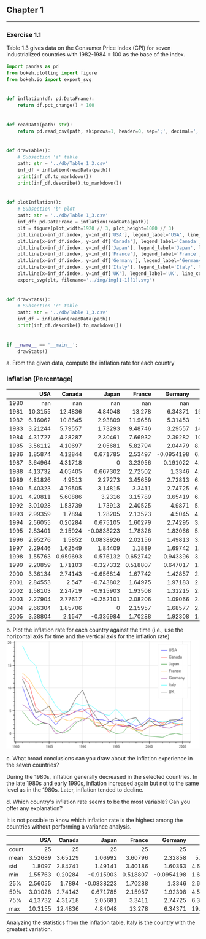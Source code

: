 ## Chapter 1

***

### Exercise 1.1

Table 1.3 gives data on the Consumer Price Index (CPI) for seven industrialized countries with 1982-1984 = 100 as the
base of the index.

```python
import pandas as pd
from bokeh.plotting import figure
from bokeh.io import export_svg


def inflation(df: pd.DataFrame):
    return df.pct_change() * 100


def readData(path: str):
    return pd.read_csv(path, skiprows=1, header=0, sep=';', decimal=',', index_col=0)


def drawTable():
    # Subsection 'a' table
    path: str = '../db/Table 1_3.csv'
    inf_df = inflation(readData(path))
    print(inf_df.to_markdown())
    print(inf_df.describe().to_markdown())


def plotInflation():
    # Subsection 'b' plot
    path: str = '../db/Table 1_3.csv'
    inf_df: pd.DataFrame = inflation(readData(path))
    plt = figure(plot_width=1920 // 3, plot_height=1080 // 3)
    plt.line(x=inf_df.index, y=inf_df['USA'], legend_label='USA', line_color='blue')
    plt.line(x=inf_df.index, y=inf_df['Canada'], legend_label='Canada', line_color='red')
    plt.line(x=inf_df.index, y=inf_df['Japan'], legend_label='Japan', line_color='green')
    plt.line(x=inf_df.index, y=inf_df['France'], legend_label='France', line_color='orange')
    plt.line(x=inf_df.index, y=inf_df['Germany'], legend_label='Germany', line_color='purple')
    plt.line(x=inf_df.index, y=inf_df['Italy'], legend_label='Italy', line_color='cyan')
    plt.line(x=inf_df.index, y=inf_df['UK'], legend_label='UK', line_color='black')
    export_svg(plt, filename='../img/img[1-1][1].svg')


def drawStats():
    # Subsection 'c' table
    path: str = '../db/Table 1_3.csv'
    inf_df = inflation(readData(path))
    print(inf_df.describe().to_markdown())


if __name__ == '__main__':
    drawStats()
```

a. From the given data, compute the inflation rate for each country

### Inflation (Percentage)

|      |       USA |     Canada |       Japan |     France |     Germany |     Italy |        UK |
|-----:|----------:|-----------:|------------:|-----------:|------------:|----------:|----------:|
| 1980 | nan       | nan        | nan         | nan        | nan         | nan       | nan       |
| 1981 |  10.3155  |  12.4836   |   4.84048   |  13.278    |   6.34371   |  19.3038  |  11.9745  |
| 1982 |   6.16062 |  10.8645   |   2.93809   |  11.9658   |   5.31453   |  16.313   |   8.53242 |
| 1983 |   3.21244 |   5.79557  |   1.73293   |   9.48746  |   3.29557   |  14.9373  |   4.61216 |
| 1984 |   4.31727 |   4.28287  |   2.30461   |   7.66932  |   2.39282   |  10.6151  |   5.01002 |
| 1985 |   3.56112 |   4.10697  |   2.05681   |   5.82794  |   2.04479   |   8.60987 |   6.01145 |
| 1986 |   1.85874 |   4.12844  |   0.671785  |   2.53497  |  -0.0954198 |   6.11065 |   3.42034 |
| 1987 |   3.64964 |   4.31718  |   0         |   3.23956  |   0.191022  |   4.59144 |   4.17755 |
| 1988 |   4.13732 |   4.05405  |   0.667302  |   2.72502  |   1.3346    |   4.98512 |   4.92899 |
| 1989 |   4.81826 |   4.9513   |   2.27273   |   3.45659  |   2.72813   |   6.59107 |   7.72293 |
| 1990 |   5.40323 |   4.79505  |   3.14815   |   3.3411   |   2.74725   |   6.11702 |   9.53437 |
| 1991 |   4.20811 |   5.60886  |   3.2316    |   3.15789  |   3.65419   |   6.39098 |   5.87045 |
| 1992 |   3.01028 |   1.53739  |   1.73913   |   2.40525  |   4.9871    |   5.30035 |   3.69662 |
| 1993 |   2.99359 |   1.7894   |   1.28205   |   2.13523  |   4.5045    |   4.25056 |   1.59803 |
| 1994 |   2.56055 |   0.20284  |   0.675105  |   1.60279  |   2.74295   |   3.91631 |   2.48034 |
| 1995 |   2.83401 |   2.15924  |  -0.0838223 |   1.78326  |   1.83066   |   5.36913 |   3.36482 |
| 1996 |   2.95276 |   1.5852   |   0.0838926 |   2.02156  |   1.49813   |   3.87065 |   2.45574 |
| 1997 |   2.29446 |   1.62549  |   1.84409   |   1.1889   |   1.69742   |   1.74528 |   3.12152 |
| 1998 |   1.55763 |   0.959693 |   0.576132  |   0.652742 |   0.943396  |   3.15253 |   3.45946 |
| 1999 |   2.20859 |   1.71103  |  -0.327332  |   0.518807 |   0.647017  |   1.66292 |   1.51515 |
| 2000 |   3.36134 |   2.74143  |  -0.656814  |   1.67742  |   1.42857   |   2.51989 |   2.98507 |
| 2001 |   2.84553 |   2.547    |  -0.743802  |   1.64975  |   1.97183   |   2.75981 |   1.74913 |
| 2002 |   1.58103 |   2.24719  |  -0.915903  |   1.93508  |   1.31215   |   2.51783 |   1.66994 |
| 2003 |   2.27904 |   2.77617  |  -0.252101  |   2.08206  |   1.09066   |   2.66066 |   2.89855 |
| 2004 |   2.66304 |   1.85706  |   0         |   2.15957  |   1.68577   |   2.19298 |   3.00469 |
| 2005 |   3.38804 |   2.1547   |  -0.336984  |   1.70288  |   1.92308   |   1.95084 |   2.82589 |

b. Plot the inflation rate for each country against the time (i.e., use the horizontal axis for time and the vertical
axis for the inflation rate)
![alt_text](img/img%5B1-1%5D%5B1%5D.svg "Inflation Plot")

c. What broad conclusions can you draw about the inflation experience in the seven countries?

During the 1980s, inflation generally decreased in the selected countries. In the late 1980s and early 1990s, inflation
increased again but not to the same level as in the 1980s. Later, inflation tended to decline.

d. Which country's inflation rate seems to be the most variable? Can you offer any explanation?

It is not possible to know which inflation rate is the highest among the countries without performing a variance
analysis.

|       |      USA |   Canada |      Japan |    France |    Germany |    Italy |       UK |
|:------|---------:|---------:|-----------:|----------:|-----------:|---------:|---------:|
| count | 25       | 25       | 25         | 25        | 25         | 25       | 25       |
| mean  |  3.52689 |  3.65129 |  1.06992   |  3.60796  |  2.32858   |  5.9374  |  4.34481 |
| std   |  1.8097  |  2.84741 |  1.49141   |  3.40186  |  1.60363   |  4.69663 |  2.65462 |
| min   |  1.55763 |  0.20284 | -0.915903  |  0.518807 | -0.0954198 |  1.66292 |  1.51515 |
| 25%   |  2.56055 |  1.7894  | -0.0838223 |  1.70288  |  1.3346    |  2.66066 |  2.82589 |
| 50%   |  3.01028 |  2.74143 |  0.671785  |  2.15957  |  1.92308   |  4.59144 |  3.42034 |
| 75%   |  4.13732 |  4.31718 |  2.05681   |  3.3411   |  2.74725   |  6.39098 |  5.01002 |
| max   | 10.3155  | 12.4836  |  4.84048   | 13.278    |  6.34371   | 19.3038  | 11.9745  |

Analyzing the statistics from the inflation table, Italy is the country with the greatest variation.